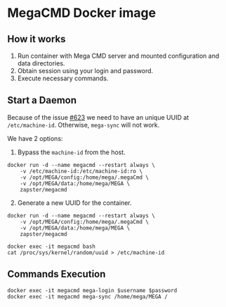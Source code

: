 # MegaCMD Docker image

## How it works

1. Run container with Mega CMD server and mounted configuration and data directories.
2. Obtain session using your login and password.
3. Execute necessary commands.

## Start a Daemon

Because of the issue [#623](https://github.com/meganz/MEGAcmd/issues/623)
we need to have an unique UUID at `/etc/machine-id`. Otherwise, `mega-sync` will not work.

We have 2 options: 

1. Bypass the `machine-id` from the host.

```
docker run -d --name megacmd --restart always \
    -v /etc/machine-id:/etc/machine-id:ro \
    -v /opt/MEGA/config:/home/mega/.megaCmd \
    -v /opt/MEGA/data:/home/mega/MEGA \
    zapster/megacmd
```

2. Generate a new UUID for the container.

```
docker run -d --name megacmd --restart always \
    -v /opt/MEGA/config:/home/mega/.megaCmd \
    -v /opt/MEGA/data:/home/mega/MEGA \
    zapster/megacmd
```

```
docker exec -it megacmd bash
cat /proc/sys/kernel/random/uuid > /etc/machine-id
```

## Commands Execution

```
docker exec -it megacmd mega-login $username $password
docker exec -it megacmd mega-sync /home/mega/MEGA /
```
